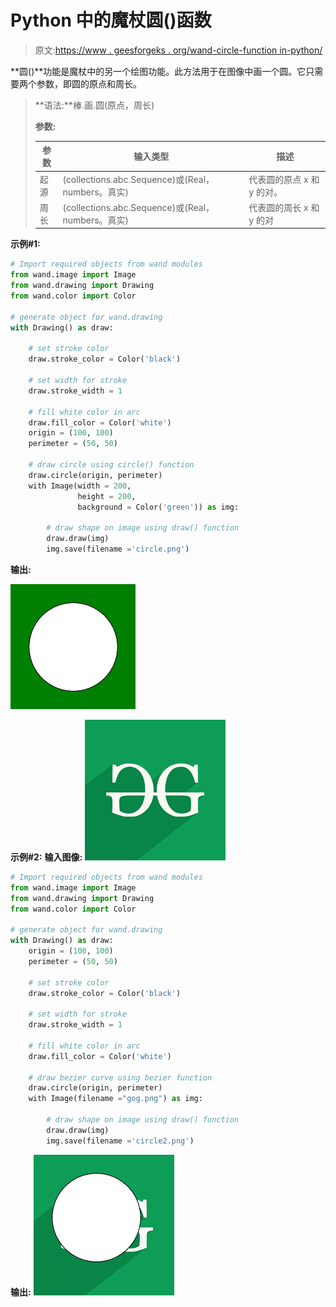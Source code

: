 # Python 中的魔杖圆()函数

> 原文:[https://www . geesforgeks . org/wand-circle-function in-python/](https://www.geeksforgeeks.org/wand-circle-function-in-python/)

**圆()**功能是魔杖中的另一个绘图功能。此方法用于在图像中画一个圆。它只需要两个参数，即圆的原点和周长。

> **语法:**棒.画.圆(原点，周长)
> 
> **参数:**
> 
> | 参数 | 输入类型 | 描述 |
> | --- | --- | --- |
> | 起源 | (collections.abc.Sequence)或(Real，numbers。真实) | 代表圆的原点 x 和 y 的对。 |
> | 周长 | (collections.abc.Sequence)或(Real，numbers。真实) | 代表圆的周长 x 和 y 的对 |

**示例#1:**

```py
# Import required objects from wand modules
from wand.image import Image
from wand.drawing import Drawing
from wand.color import Color

# generate object for wand.drawing
with Drawing() as draw:

    # set stroke color
    draw.stroke_color = Color('black')

    # set width for stroke
    draw.stroke_width = 1

    # fill white color in arc
    draw.fill_color = Color('white')
    origin = (100, 100)
    perimeter = (50, 50)

    # draw circle using circle() function
    draw.circle(origin, perimeter) 
    with Image(width = 200,
               height = 200,
               background = Color('green')) as img:

        # draw shape on image using draw() function
        draw.draw(img)
        img.save(filename ='circle.png')
```

**输出:**

![](img/5c2565e9f0d27befb4f79b15386c9f32.png)

**示例#2:**
**输入图像:**
![](img/75df7ee97da650a12f67d7ec06786013.png)

```py
# Import required objects from wand modules
from wand.image import Image
from wand.drawing import Drawing
from wand.color import Color

# generate object for wand.drawing
with Drawing() as draw:
    origin = (100, 100)
    perimeter = (50, 50)

    # set stroke color
    draw.stroke_color = Color('black')

    # set width for stroke
    draw.stroke_width = 1

    # fill white color in arc
    draw.fill_color = Color('white')

    # draw bezier curve using bezier function
    draw.circle(origin, perimeter)
    with Image(filename ="gog.png") as img:

        # draw shape on image using draw() function
        draw.draw(img)
        img.save(filename ='circle2.png')
```

**输出:**
![](img/a8f70b7ccc1e65a0d116f4a207da7a49.png)